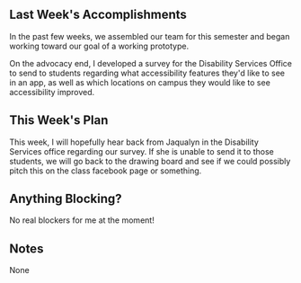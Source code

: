 ## Last Week's Accomplishments

In the past few weeks, we assembled our team for this semester and began working toward our goal of a working prototype. 

On the advocacy end, I developed a survey for the Disability Services Office to send to students regarding what accessibility features they'd like to see in an app, as well as which locations on campus they would like to see accessibility improved.


## This Week's Plan

This week, I will hopefully hear back from Jaqualyn in the Disability Services office regarding our survey. If she is unable to send it to those students, we will go back to the drawing board and see if we could possibly pitch this on the class facebook page or something. 

## Anything Blocking?

No real blockers for me at the moment!

## Notes

None